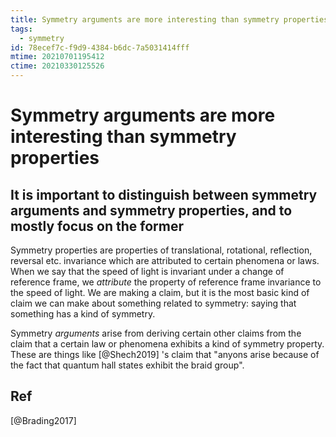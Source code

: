 ```yaml
---
title: Symmetry arguments are more interesting than symmetry properties
tags:
  - symmetry
id: 78ecef7c-f9d9-4384-b6dc-7a5031414fff
mtime: 20210701195412
ctime: 20210330125526
---
```


# Symmetry arguments are more interesting than symmetry properties

## It is important to distinguish between symmetry arguments and symmetry properties, and to mostly focus on the former

Symmetry properties are properties of translational, rotational, reflection, reversal etc. invariance which are attributed to certain phenomena or laws. When we say that the speed of light is invariant under a change of reference frame, we _attribute_ the property of reference frame invariance to the speed of light. We are making a claim, but it is the most basic kind of claim we can make about something related to symmetry: saying that something has a kind of symmetry.

Symmetry _arguments_ arise from deriving certain other claims from the claim that a certain law or phenomena exhibits a kind of symmetry property. These are things like [@Shech2019] 's claim that "anyons arise because of the fact that quantum hall states exhibit the braid group".

## Ref

[@Brading2017]
